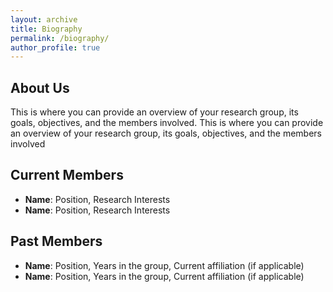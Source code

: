 ```yaml
---
layout: archive
title: Biography
permalink: /biography/
author_profile: true
---
```


## About Us

This is where you can provide an overview of your research group, its goals, objectives, and the members involved. This is where you can provide an overview of your research group, its goals, objectives, and the members involved

## Current Members

- **Name**: Position, Research Interests
- **Name**: Position, Research Interests

## Past Members

- **Name**: Position, Years in the group, Current affiliation (if applicable)
- **Name**: Position, Years in the group, Current affiliation (if applicable)
